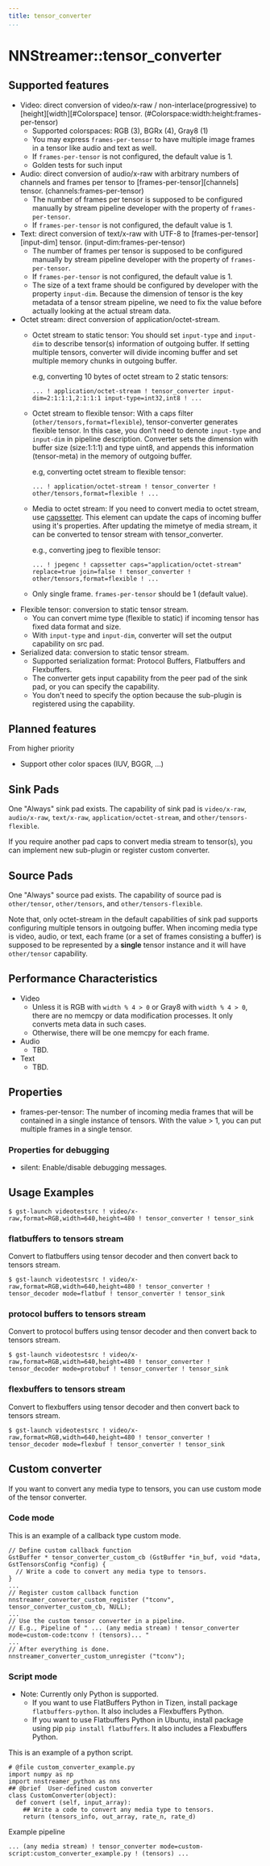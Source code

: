 ```yaml
---
title: tensor_converter
...
```


# NNStreamer::tensor\_converter

## Supported features

- Video: direct conversion of video/x-raw / non-interlace(progressive) to [height][width][#Colorspace] tensor. (#Colorspace:width:height:frames-per-tensor)
  - Supported colorspaces: RGB (3), BGRx (4), Gray8 (1)
  - You may express ```frames-per-tensor``` to have multiple image frames in a tensor like audio and text as well.
  - If ```frames-per-tensor``` is not configured, the default value is 1.
  - Golden tests for such input
- Audio: direct conversion of audio/x-raw with arbitrary numbers of channels and frames per tensor to [frames-per-tensor][channels] tensor. (channels:frames-per-tensor)
  - The number of frames per tensor is supposed to be configured manually by stream pipeline developer with the property of ```frames-per-tensor```.
  - If ```frames-per-tensor``` is not configured, the default value is 1.
- Text: direct conversion of text/x-raw with UTF-8 to [frames-per-tensor][input-dim] tensor. (input-dim:frames-per-tensor)
  - The number of frames per tensor is supposed to be configured manually by stream pipeline developer with the property of ```frames-per-tensor```.
  - If ```frames-per-tensor``` is not configured, the default value is 1.
  - The size of a text frame should be configured by developer with the property ```input-dim```. Because the dimension of tensor is the key metadata of a tensor stream pipeline, we need to fix the value before actually looking at the actual stream data.
- Octet stream: direct conversion of application/octet-stream.
  - Octet stream to static tensor: You should set ```input-type``` and ```input-dim``` to describe tensor(s) information of outgoing buffer.
    If setting multiple tensors, converter will divide incoming buffer and set multiple memory chunks in outgoing buffer.

    e.g, converting 10 bytes of octet stream to 2 static tensors:

    ```... ! application/octet-stream ! tensor_converter input-dim=2:1:1:1,2:1:1:1 input-type=int32,int8 ! ...```
  - Octet stream to flexible tensor: With a caps filter (```other/tensors,format=flexible```), tensor-converter generates flexible tensor.
    In this case, you don't need to denote ```input-type``` and ```input-dim``` in pipeline description.
    Converter sets the dimension with buffer size (size:1:1:1) and type uint8, and appends this information (tensor-meta) in the memory of outgoing buffer.

    e.g, converting octet stream to flexible tensor:

    ```... ! application/octet-stream ! tensor_converter ! other/tensors,format=flexible ! ...```
  - Media to octet stream: If you need to convert media to octet stream, use [capssetter](https://gstreamer.freedesktop.org/data/doc/gstreamer/head/gst-plugins-good/html/gst-plugins-good-plugins-capssetter.html).
    This element can update the caps of incoming buffer using it's properties. After updating the mimetye of media stream, it can be converted to tensor stream with tensor_converter.

    e.g., converting jpeg to flexible tensor:

    ```... ! jpegenc ! capssetter caps="application/octet-stream" replace=true join=false ! tensor_converter ! other/tensors,format=flexible ! ...```
  - Only single frame. ```frames-per-tensor``` should be 1 (default value).
- Flexible tensor: conversion to static tensor stream.
  - You can convert mime type (flexible to static) if incoming tensor has fixed data format and size.
  - With ```input-type``` and ```input-dim```, converter will set the output capability on src pad.
- Serialized data: conversion to static tensor stream.
  - Supported serialization format: Protocol Buffers, Flatbuffers and Flexbuffers.
  - The converter gets input capability from the peer pad of the sink pad, or you can specify the capability.
  - You don't need to specify the option because the sub-plugin is registered using the capability.

## Planned features

From higher priority
- Support other color spaces (IUV, BGGR, ...)

## Sink Pads

One "Always" sink pad exists. The capability of sink pad is ```video/x-raw```, ```audio/x-raw```, ```text/x-raw```, ```application/octet-stream```, and ```other/tensors-flexible```.

If you require another pad caps to convert media stream to tensor(s), you can implement new sub-plugin or register custom converter.

## Source Pads

One "Always" source pad exists. The capability of source pad is ```other/tensor```, ```other/tensors```, and ```other/tensors-flexible```.

Note that, only octet-stream in the default capabilities of sink pad supports configuring multiple tensors in outgoing buffer.
When incoming media type is video, audio, or text, each frame (or a set of frames consisting a buffer) is supposed to be represented by a **single** tensor instance and it will have ```other/tensor``` capability.

## Performance Characteristics

- Video
  - Unless it is RGB with ```width % 4 > 0``` or Gray8 with ```width % 4 > 0```, there are no memcpy or data modification processes. It only converts meta data in such cases.
  - Otherwise, there will be one memcpy for each frame.
- Audio
  - TBD.
- Text
  - TBD.

## Properties

- frames-per-tensor: The number of incoming media frames that will be contained in a single instance of tensors. With the value > 1, you can put multiple frames in a single tensor.

### Properties for debugging

- silent: Enable/disable debugging messages.

## Usage Examples

```
$ gst-launch videotestsrc ! video/x-raw,format=RGB,width=640,height=480 ! tensor_converter ! tensor_sink
```

### flatbuffers to tensors stream
Convert to flatbuffers using tensor decoder and then convert back to tensors stream.
```
$ gst-launch videotestsrc ! video/x-raw,format=RGB,width=640,height=480 ! tensor_converter ! tensor_decoder mode=flatbuf ! tensor_converter ! tensor_sink
```

### protocol buffers to tensors stream
Convert to protocol buffers using tensor decoder and then convert back to tensors stream.
```
$ gst-launch videotestsrc ! video/x-raw,format=RGB,width=640,height=480 ! tensor_converter ! tensor_decoder mode=protobuf ! tensor_converter ! tensor_sink
```

### flexbuffers to tensors stream
Convert to flexbuffers using tensor decoder and then convert back to tensors stream.
```
$ gst-launch videotestsrc ! video/x-raw,format=RGB,width=640,height=480 ! tensor_converter ! tensor_decoder mode=flexbuf ! tensor_converter ! tensor_sink
```

## Custom converter
If you want to convert any media type to tensors, you can use custom mode of the tensor converter.

### Code mode
This is an example of a callback type custom mode.
```
// Define custom callback function
GstBuffer * tensor_converter_custom_cb (GstBuffer *in_buf, void *data, GstTensorsConfig *config) {
  // Write a code to convert any media type to tensors.
}
...
// Register custom callback function
nnstreamer_converter_custom_register ("tconv", tensor_converter_custom_cb, NULL);
...
// Use the custom tensor converter in a pipeline.
// E.g., Pipeline of " ... (any media stream) ! tensor_converter mode=custom-code:tconv ! (tensors)... "
...
// After everything is done.
nnstreamer_converter_custom_unregister ("tconv");
```

### Script mode
* Note: Currently only Python is supported.
  - If you want to use FlatBuffers Python in Tizen, install package `flatbuffers-python`. It also includes a Flexbuffers Python.
  - If you want to use Flatbuffers Python in Ubuntu, install package using pip `pip install flatbuffers`. It also includes a Flexbuffers Python.

This is an example of a python script.
```
# @file custom_converter_example.py
import numpy as np
import nnstreamer_python as nns
## @brief  User-defined custom converter
class CustomConverter(object):
  def convert (self, input_array):
    ## Write a code to convert any media type to tensors.
    return (tensors_info, out_array, rate_n, rate_d)
```
Example pipeline
```
... (any media stream) ! tensor_converter mode=custom-script:custom_converter_example.py ! (tensors) ...
```
